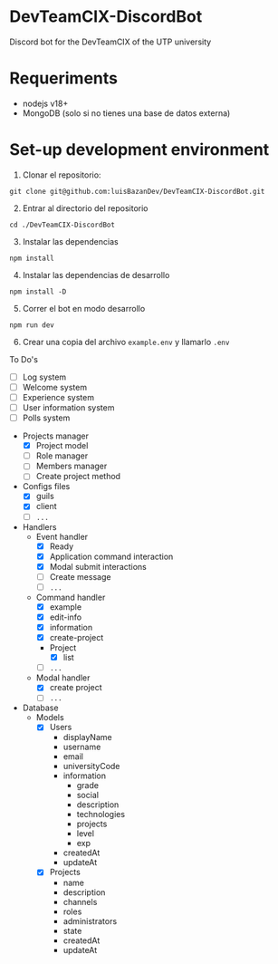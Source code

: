 # DevTeamCIX-DiscordBot

Discord bot for the DevTeamCIX of the UTP university

# Requeriments

- nodejs v18+
- MongoDB (solo si no tienes una base de datos externa)

# Set-up development environment

1. Clonar el repositorio:

```
git clone git@github.com:luisBazanDev/DevTeamCIX-DiscordBot.git
```

2. Entrar al directorio del repositorio

```
cd ./DevTeamCIX-DiscordBot
```

3. Instalar las dependencias

```
npm install
```

4. Instalar las dependencias de desarrollo

```
npm install -D
```

5. Correr el bot en modo desarrollo

```
npm run dev
```

6. Crear una copia del archivo `example.env` y llamarlo `.env`

To Do's

- [ ] Log system
- [ ] Welcome system
- [ ] Experience system
- [ ] User information system
- [ ] Polls system
- Projects manager
  - [x] Project model
  - [ ] Role manager
  - [ ] Members manager
  - [ ] Create project method
- Configs files
  - [x] guils
  - [x] client
  - [ ] `...`
- Handlers
  - Event handler
    - [x] Ready
    - [x] Application command interaction
    - [x] Modal submit interactions
    - [ ] Create message
    - [ ] `...`
  - Command handler
    - [x] example
    - [x] edit-info
    - [x] information
    - [x] create-project
    - Project
      - [x] list
    - [ ] `...`
  - Modal handler
    - [x] create project
    - [ ] `...`
- Database
  - Models
    - [x] Users
      - displayName
      - username
      - email
      - universityCode
      - information
        - grade
        - social
        - description
        - technologies
        - projects
        - level
        - exp
      - createdAt
      - updateAt
    - [x] Projects
      - name
      - description
      - channels
      - roles
      - administrators
      - state
      - createdAt
      - updateAt
